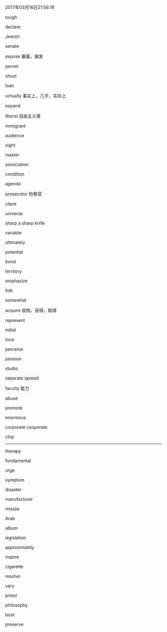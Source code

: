 2017年03月16日21:56:18

tough

declare

Jewish

senate

expose				暴露，揭发

permit

shout

loan

virtually			事实上，几乎，实际上

expand

liberal				 自由主义者

immigrant

audience

sight

master

association

condition

agenda

prosecutor			检察官

client

universe

sharp		a sharp knife

variable

ultimately

potential

bond

territory

emphasize

folk

somewhat

acquire				收购，获得，取得

represent

initial

tone

perceive

pension

studio

separate
spread

faculty				能力

abuse

promote

enormous

corporate
cooperate

chip

-------------------------------------------

therapy

fundamental

urge

symptom

disaster

manufacturer

missile

Arab

album

legislation

approximately

inspire

cigarette

resolve

vary

priest

philosophy

boot

preserve











